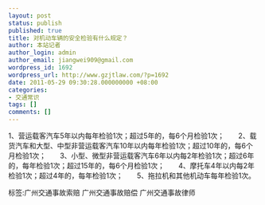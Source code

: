 ```yaml
---
layout: post
status: publish
published: true
title: 对机动车辆的安全检验有什么规定？
author: 本站记者
author_login: admin
author_email: jiangwei909@gmail.com
wordpress_id: 1692
wordpress_url: http://www.gzjtlaw.com/?p=1692
date: 2011-05-29 09:30:28.000000000 +08:00
categories:
- 交通常识
tags: []
comments: []
---
```

1、营运载客汽车5年以内每年检验1次；超过5年的，每6个月检验1次；　　2、载货汽车和大型、中型非营运载客汽车10年以内每年检验1次；超过10年的，每6个月检验1次；　　3、小型、微型非营运载客汽车6年以内每2年检验1次；超过6年的，每年检验1次；超过15年的，每6个月检验1次；　　4、摩托车4年以内每2年检验1次；超过4年的，每年检验1次；　　5、拖拉机和其他机动车每年检验1次。标签:广州交通事故索赔 广州交通事故赔偿 广州交通事故律师
